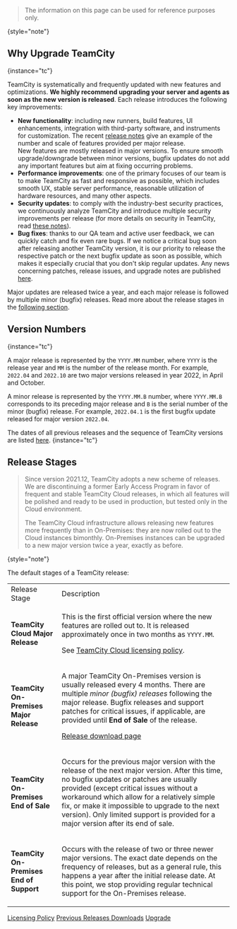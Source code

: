 [//]: # (title: TeamCity Release Cycle)
[//]: # (auxiliary-id: TeamCity Release Cycle)

>The information on this page can be used for reference purposes only.
> 
{style="note"}

## Why Upgrade TeamCity
{instance="tc"}

TeamCity is systematically and frequently updated with new features and optimizations. __We highly recommend upgrading your server and agents as soon as the new version is released__. Each release introduces the following key improvements:
* __New functionality__: including new runners, build features, UI enhancements, integration with third-party software, and instruments for customization. The recent [release notes](what-s-new-in-teamcity.md) give an example of the number and scale of features provided per major release.  
  New features are mostly released in major versions. To ensure smooth upgrade/downgrade between minor versions, bugfix updates do not add any important features but aim at fixing occurring problems.
* __Performance improvements__: one of the primary focuses of our team is to make TeamCity as fast and responsive as possible, which includes smooth UX, stable server performance, reasonable utilization of hardware resources, and many other aspects.
* __Security updates__: to comply with the industry-best security practices, we continuously analyze TeamCity and introduce multiple security improvements per release (for more details on security in TeamCity, read [these notes](security-notes.md)).
* __Bug fixes__: thanks to our QA team and active user feedback, we can quickly catch and fix even rare bugs. If we notice a critical bug soon after releasing another TeamCity version, it is our priority to release the respective patch or the next bugfix update as soon as possible, which makes it especially crucial that you don't skip regular updates. Any news concerning patches, release issues, and upgrade notes are published [here](upgrade-notes.md).

Major updates are released twice a year, and each major release is followed by multiple minor (bugfix) releases. Read more about the release stages in the [following section](#Release+Stages).

## Version Numbers
{instance="tc"}

A major release is represented by the `YYYY.MM` number, where `YYYY` is the release year and `MM` is the number of the release month. For example, `2022.04` and `2022.10` are two major versions released in year 2022, in April and October.

A minor release is represented by the `YYYY.MM.B` number, where `YYYY.MM.B` corresponds to its preceding major release and `B` is the serial number of the minor (bugfix) release. For example, `2022.04.1` is the first bugfix update released for major version `2022.04`.

The dates of all previous releases and the sequence of TeamCity versions are listed [here](previous-releases-downloads.md).
{instance="tc"}

## Release Stages

>Since version 2021.12, TeamCity adopts a new scheme of releases. We are discontinuing a former Early Access Program in favor of frequent and stable TeamCity Cloud releases, in which all features will be polished and ready to be used in production, but tested only in the Cloud environment.
> 
>The TeamCity Cloud infrastructure allows releasing new features more frequently than in On-Premises: they are now rolled out to the Cloud instances bimonthly. On-Premises instances can be upgraded to a new major version twice a year, exactly as before.
> 
{style="note"}

The default stages of a TeamCity release:

<table>

<tr>

<td>Release Stage</td>
<td>Description</td>

</tr>

<tr>

<td>

__TeamCity Cloud Major Release__

</td>

<td>

This is the first official version where the new features are rolled out to. It is released approximately once in two months as `YYYY.MM`.

See [TeamCity Cloud licensing policy](https://www.jetbrains.com/help/teamcity/cloud/teamcity-cloud-subscription-and-licensing.html).

</td>

</tr>

<tr>

<td>

__TeamCity On-Premises Major Release__

</td>

<td>

A major TeamCity On-Premises version is usually released every 4 months. There are multiple _minor (bugfix) releases_ following the major release. Bugfix releases and support patches for critical issues, if applicable, are provided until __End of Sale__ of the release.

[Release download page](https://www.jetbrains.com/teamcity/download/)

</td>

</tr>

<tr>

<td>

__TeamCity On-Premises End of Sale__

</td>

<td>

Occurs for the previous major version with the release of the next major version. After this time, no bugfix updates or patches are usually provided (except critical issues without a workaround which allow for a relatively simple fix, or make it impossible to upgrade to the next version). Only limited support is provided for a major version after its end of sale.

</td>

</tr>

<tr>

<td>

__TeamCity On-Premises End of Support__

</td>

<td>

Occurs with the release of two or three newer major versions. The exact date depends on the frequency of releases, but as a general rule, this happens a year after the initial release date. At this point, we stop providing regular technical support for the On-Premises release.

</td>

</tr>

</table>


<seealso>
        <category ref="installation">
            <a href="licensing-policy.md" instance="tc">Licensing Policy</a>
            <a href="previous-releases-downloads.md" instance="tc">Previous Releases Downloads</a>
            <a href="upgrading-teamcity-server-and-agents.md" instance="tc">Upgrade</a>
        </category>
</seealso>